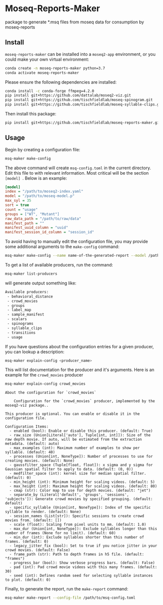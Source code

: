 # Moseq-Reports-Maker
package to generate *.msq files from moseq data for consumption by moseq-reports

## Install
`moseq-reports-maker` can be installed into a `moseq2-app` environment, or you could make your own virtual environment:
```sh
conda create -n moseq-reports-maker python=3.7
conda activate moseq-reports-maker
```

Please ensure the following dependencies are installed:
```sh
conda install -c conda-forge ffmpeg=4.2.0
pip install git+https://github.com/dattalab/moseq2-viz.git
pip install git+https://github.com/tischfieldlab/moseq-spinogram.git
pip install git+https://github.com/tischfieldlab/moseq-syllable-clips.git
```

Then install this package:
```sh
pip install git+https://github.com/tischfieldlab/moseq-reports-maker.git
```

## Usage
Begin by creating a configuration file:
```sh
msq-maker make-config
```

The above command will create `msq-config.toml` in the current directory. Edit this file to with relevant information. Most critical
will be the section `[model] `. Below is an example:
```ini
[model]
index = "/path/to/moseq2-index.yaml"
model = "/path/to/moseq-model.p"
max_syl = 35
sort = true
count = "usage"
groups = ["WT", "Mutant"]
raw_data_path = "/path/to/raw/data"
manifest_path = ""
manifest_uuid_column = "uuid"
manifest_session_id_column = "session_id"
```

To avoid having to manually edit the configuration file, you may provide some additional arguments to the `make-config` command:
```sh
msq-maker make-config --name name-of-the-generated-report --model /path/to/a/model.p --index /path/to/a/index.yaml --manifest /path/to/a/manifest.csv
```


To get a list of available producers, run the command:
```sh
msq-maker list-producers
```
will generate output something like:
```txt
Available producers:
 - behavioral_distance
 - crowd_movies
 - groups
 - label_map
 - sample_manifest
 - scalars
 - spinograms
 - syllable_clips
 - transitions
 - usage
```


If you have questions about the configuration entries for a given producer, you can lookup a description:
```sh
msq-maker explain-config <producer_name>
```
This will list documentation for the producer and it's arguments. Here is an example for the `crowd_movies` producer
```sh
msq-maker explain-config crowd_movies
```
```
About the configuration for `crowd_movies`

    Configuration for the `crowd_movies` producer, implemented by the moseq2-viz package..

This producer is optional. You can enable or disable it in the configuration file.

Configuration Items:
  - enabled (bool): Enable or disable this producer. (default: True)
  - raw_size (Union[Literal['auto'], Tuple[int, int]]): Size of the raw depth movie. If auto, will be estimated from the extraction metadata. (default: auto)
  - max_examples (int): Maximum number of examples to show per syllable. (default: 40)
  - processes (Union[int, NoneType]): Number of processes to use for creating movies. (default: None)
  - gaussfilter_space (Tuple[float, float]): x sigma and y sigma for Gaussian spatial filter to apply to data. (default: (0, 0))
  - medfilter_space (int): kernel size for median spatial filter. (default: 0)
  - min_height (int): Minimum height for scaling videos. (default: 5)
  - max_height (int): Maximum height for scaling videos. (default: 80)
  - cmap (str): Color map to use for depth movies. (default: "jet")
  - separate_by (Literal['default', 'groups', 'sessions', 'subjects']): Generate crowd movies by specified grouping. (default: default)
  - specific_syllable (Union[int, NoneType]): Index of the specific syllable to render. (default: None)
  - session_names (List[str]): Specific sessions to create crowd movies from. (default: [])
  - scale (float): Scaling from pixel units to mm. (default: 1.0)
  - max_dur (Union[int, NoneType]): Exclude syllables longer than this number of frames (None for no limit). (default: 60)
  - min_dur (int): Exclude syllables shorter than this number of frames. (default: 0)
  - legacy_jitter_fix (bool): Set to true if you notice jitter in your crowd movies. (default: False)
  - frame_path (str): Path to depth frames in h5 file. (default: "frames")
  - progress_bar (bool): Show verbose progress bars. (default: False)
  - pad (int): Pad crowd movie videos with this many frames. (default: 30)
  - seed (int): Defines random seed for selecting syllable instances to plot. (default: 0)
```

Finally, to generate the report, run the `make-report` command:
```sh
msq-maker make-report --config-file /path/to/msq-config.toml
```
